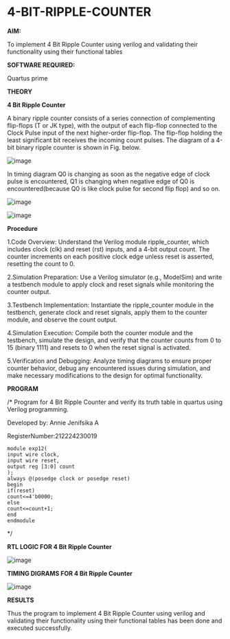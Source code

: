 # 4-BIT-RIPPLE-COUNTER

**AIM:**

To implement  4 Bit Ripple Counter using verilog and validating their functionality using their functional tables

**SOFTWARE REQUIRED:**

Quartus prime

**THEORY**

**4 Bit Ripple Counter**

A binary ripple counter consists of a series connection of complementing flip-flops (T or JK type), with the output of each flip-flop connected to the Clock Pulse input of the next higher-order flip-flop. The flip-flop holding the least significant bit receives the incoming count pulses. The diagram of a 4-bit binary ripple counter is shown in Fig. below.

![image](https://github.com/naavaneetha/4-BIT-RIPPLE-COUNTER/assets/154305477/cb4b74d4-31ab-4359-95d0-d22e67daba13)

In timing diagram Q0 is changing as soon as the negative edge of clock pulse is encountered, Q1 is changing when negative edge of Q0 is encountered(because Q0 is like clock pulse for second flip flop) and so on.

![image](https://github.com/naavaneetha/4-BIT-RIPPLE-COUNTER/assets/154305477/a573a7d6-014e-4e54-93e6-e2ac9530960b)

![image](https://github.com/naavaneetha/4-BIT-RIPPLE-COUNTER/assets/154305477/85e1958a-2fc1-49bb-9a9f-d58ccbf3663c)

**Procedure**

1.Code Overview: Understand the Verilog module ripple_counter, which includes clock (clk) and reset (rst) inputs, and a 4-bit output count. The counter increments on each positive clock edge unless reset is asserted, resetting the count to 0.

2.Simulation Preparation: Use a Verilog simulator (e.g., ModelSim) and write a testbench module to apply clock and reset signals while monitoring the counter output.

3.Testbench Implementation: Instantiate the ripple_counter module in the testbench, generate clock and reset signals, apply them to the counter module, and observe the count output.

4.Simulation Execution: Compile both the counter module and the testbench, simulate the design, and verify that the counter counts from 0 to 15 (binary 1111) and resets to 0 when the reset signal is activated.

5.Verification and Debugging: Analyze timing diagrams to ensure proper counter behavior, debug any encountered issues during simulation, and make necessary modifications to the design for optimal functionality.

**PROGRAM**

/* Program for 4 Bit Ripple Counter and verify its truth table in quartus using Verilog programming.

 Developed by: Annie Jenifsika A
 
 RegisterNumber:212224230019
 ```
module exp12(
input wire clock,
input wire reset,
output reg [3:0] count
);
always @(posedge clock or posedge reset)
begin
if(reset)
count<=4'b0000;
else
count<=count+1;
end
endmodule
```
*/

**RTL LOGIC FOR 4 Bit Ripple Counter**

![image](https://github.com/user-attachments/assets/7be2e8a9-6bb3-457a-be29-0b464f3295e6)


**TIMING DIGRAMS FOR 4 Bit Ripple Counter**

![image](https://github.com/user-attachments/assets/61af8ead-6b32-4afe-b40b-fd79b7a11b8f)


**RESULTS**

Thus the program to implement  4 Bit Ripple Counter using verilog and validating their functionality using their functional tables
has been done and executed successfully.
